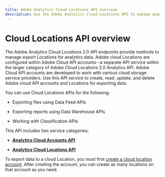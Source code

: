 ```yaml
---
title: Adobe Analytics Cloud Locations API overview
description: Use the Adobe Analytics Cloud Locations API to manage export locations for analytics data.
---
```


# Cloud Locations API overview

The Adobe Analytics Cloud Locations 2.0 API endpoints provide methods to manage export Locations for analytics data. Adobe cloud Locations are configured within Adobe Cloud API accounts--a separate API service within the larger category of Adobe Cloud Locations 2.0 Analytics API. Adobe Cloud API accounts are developed to work with various cloud storage service providers. Use this API service to create, read, update, and delete Adobe cloud API accounts and Locations for exporting data. 

You can use Cloud Locations APIs for the following:

* Exporting files using Data Feed APIs

* Exporting reports using Data Warehouse APIs

* Working with Classification APIs

This API includes two service categories:

* [**Analytics Cloud Accounts API**](account.md)

* [**Analytics Cloud Locations API**](locations.md)
  
To export data to a cloud Location, you must first [create a cloud location account](account.md). After creating the account, you can create as many locations on that account as you need.

